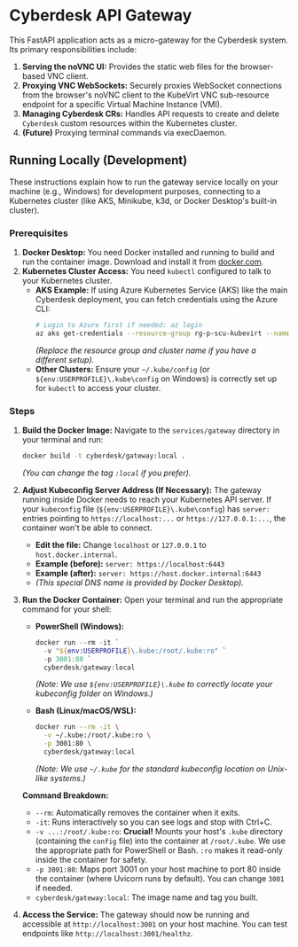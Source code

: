 # Cyberdesk API Gateway

This FastAPI application acts as a micro-gateway for the Cyberdesk system. Its primary responsibilities include:

1.  **Serving the noVNC UI:** Provides the static web files for the browser-based VNC client.
2.  **Proxying VNC WebSockets:** Securely proxies WebSocket connections from the browser's noVNC client to the KubeVirt VNC sub-resource endpoint for a specific Virtual Machine Instance (VMI).
3.  **Managing Cyberdesk CRs:** Handles API requests to create and delete `Cyberdesk` custom resources within the Kubernetes cluster.
4.  **(Future)** Proxying terminal commands via execDaemon.

## Running Locally (Development)

These instructions explain how to run the gateway service locally on your machine (e.g., Windows) for development purposes, connecting to a Kubernetes cluster (like AKS, Minikube, k3d, or Docker Desktop's built-in cluster).

### Prerequisites

1.  **Docker Desktop:** You need Docker installed and running to build and run the container image. Download and install it from [docker.com](https://www.docker.com/products/docker-desktop/).
2.  **Kubernetes Cluster Access:** You need `kubectl` configured to talk to your Kubernetes cluster.
    *   **AKS Example:** If using Azure Kubernetes Service (AKS) like the main Cyberdesk deployment, you can fetch credentials using the Azure CLI:
        ```bash
        # Login to Azure first if needed: az login
        az aks get-credentials --resource-group rg-p-scu-kubevirt --name aks-p-scu-kubevirt
        ```
        *(Replace the resource group and cluster name if you have a different setup).*
    *   **Other Clusters:** Ensure your `~/.kube/config` (or `${env:USERPROFILE}\.kube\config` on Windows) is correctly set up for `kubectl` to access your cluster.

### Steps

1.  **Build the Docker Image:**
    Navigate to the `services/gateway` directory in your terminal and run:
    ```bash
    docker build -t cyberdesk/gateway:local .
    ```
    *(You can change the tag `:local` if you prefer).*

2.  **Adjust Kubeconfig Server Address (If Necessary):**
    The gateway running inside Docker needs to reach your Kubernetes API server. If your `kubeconfig` file (`${env:USERPROFILE}\.kube\config`) has `server:` entries pointing to `https://localhost:...` or `https://127.0.0.1:...`, the container won't be able to connect.
    *   **Edit the file:** Change `localhost` or `127.0.0.1` to `host.docker.internal`.
    *   **Example (before):** `server: https://localhost:6443`
    *   **Example (after):** `server: https://host.docker.internal:6443`
    *   *(This special DNS name is provided by Docker Desktop).*

3.  **Run the Docker Container:**
    Open your terminal and run the appropriate command for your shell:

    *   **PowerShell (Windows):**
        ```powershell
        docker run --rm -it `
          -v "${env:USERPROFILE}\.kube:/root/.kube:ro" `
          -p 3001:80 `
          cyberdesk/gateway:local
        ```
        *(Note: We use `${env:USERPROFILE}\.kube` to correctly locate your kubeconfig folder on Windows.)*

    *   **Bash (Linux/macOS/WSL):**
        ```bash
        docker run --rm -it \
          -v ~/.kube:/root/.kube:ro \
          -p 3001:80 \
          cyberdesk/gateway:local
        ```
        *(Note: We use `~/.kube` for the standard kubeconfig location on Unix-like systems.)*

    **Command Breakdown:**
    *   `--rm`: Automatically removes the container when it exits.
    *   `-it`: Runs interactively so you can see logs and stop with Ctrl+C.
    *   `-v ...:/root/.kube:ro`: **Crucial!** Mounts your host's `.kube` directory (containing the `config` file) into the container at `/root/.kube`. We use the appropriate path for PowerShell or Bash. `:ro` makes it read-only inside the container for safety.
    *   `-p 3001:80`: Maps port 3001 on your host machine to port 80 inside the container (where Uvicorn runs by default). You can change `3001` if needed.
    *   `cyberdesk/gateway:local`: The image name and tag you built.

4.  **Access the Service:**
    The gateway should now be running and accessible at `http://localhost:3001` on your host machine. You can test endpoints like `http://localhost:3001/healthz`.
